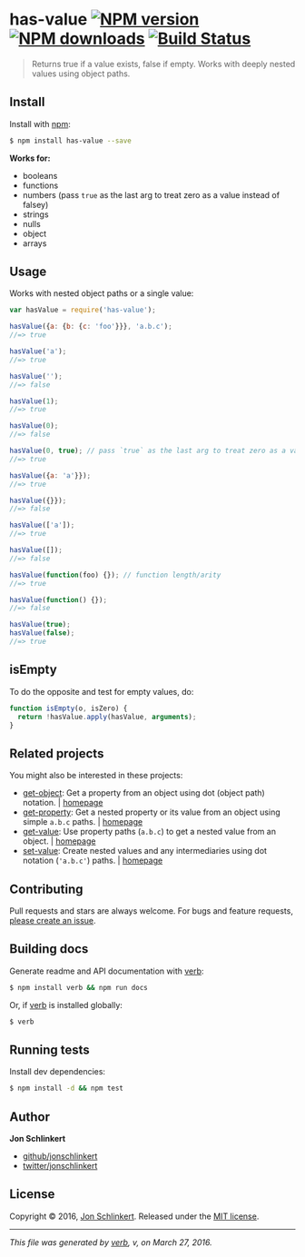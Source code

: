 # has-value [![NPM version](https://img.shields.io/npm/v/has-value.svg?style=flat)](https://www.npmjs.com/package/has-value) [![NPM downloads](https://img.shields.io/npm/dm/has-value.svg?style=flat)](https://npmjs.org/package/has-value) [![Build Status](https://img.shields.io/travis/jonschlinkert/has-value.svg?style=flat)](https://travis-ci.org/jonschlinkert/has-value)

> Returns true if a value exists, false if empty. Works with deeply nested values using object paths.

## Install

Install with [npm](https://www.npmjs.com/):

```sh
$ npm install has-value --save
```

**Works for:**

* booleans
* functions
* numbers (pass `true` as the last arg to treat zero as a value instead of falsey)
* strings
* nulls
* object
* arrays

## Usage

Works with nested object paths or a single value:

```js
var hasValue = require('has-value');

hasValue({a: {b: {c: 'foo'}}}, 'a.b.c');
//=> true

hasValue('a');
//=> true

hasValue('');
//=> false

hasValue(1);
//=> true

hasValue(0);
//=> false

hasValue(0, true); // pass `true` as the last arg to treat zero as a value
//=> true

hasValue({a: 'a'}});
//=> true

hasValue({}});
//=> false

hasValue(['a']);
//=> true

hasValue([]);
//=> false

hasValue(function(foo) {}); // function length/arity
//=> true

hasValue(function() {});
//=> false

hasValue(true);
hasValue(false);
//=> true
```

## isEmpty

To do the opposite and test for empty values, do:

```js
function isEmpty(o, isZero) {
  return !hasValue.apply(hasValue, arguments);
}
```

## Related projects

You might also be interested in these projects:

* [get-object](https://www.npmjs.com/package/get-object): Get a property from an object using dot (object path) notation. | [homepage](https://github.com/jonschlinkert/get-object)
* [get-property](https://www.npmjs.com/package/get-property): Get a nested property or its value from an object using simple `a.b.c` paths. | [homepage](https://github.com/jonschlinkert/get-property)
* [get-value](https://www.npmjs.com/package/get-value): Use property paths (`a.b.c`) to get a nested value from an object. | [homepage](https://github.com/jonschlinkert/get-value)
* [set-value](https://www.npmjs.com/package/set-value): Create nested values and any intermediaries using dot notation (`'a.b.c'`) paths. | [homepage](https://github.com/jonschlinkert/set-value)

## Contributing

Pull requests and stars are always welcome. For bugs and feature requests, [please create an issue](https://github.com/jonschlinkert/has-value/issues/new).

## Building docs

Generate readme and API documentation with [verb](https://github.com/verbose/verb):

```sh
$ npm install verb && npm run docs
```

Or, if [verb](https://github.com/verbose/verb) is installed globally:

```sh
$ verb
```

## Running tests

Install dev dependencies:

```sh
$ npm install -d && npm test
```

## Author

**Jon Schlinkert**

* [github/jonschlinkert](https://github.com/jonschlinkert)
* [twitter/jonschlinkert](http://twitter.com/jonschlinkert)

## License

Copyright © 2016, [Jon Schlinkert](https://github.com/jonschlinkert).
Released under the [MIT license](https://github.com/jonschlinkert/has-value/blob/master/LICENSE).

***

_This file was generated by [verb](https://github.com/verbose/verb), v, on March 27, 2016._
